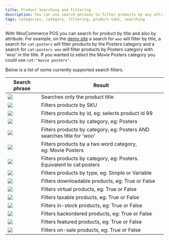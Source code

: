 ```yaml
---
title: Product Searching and Filtering
description: You can use search phrases to filter products by any attribute such as id, category and type.
tags: categories, category, filtering, product-tabs, searching
---
```


With WooCommerce POS you can search for product by title and also by attribute. For example, on the [demo site](http://demo.wcpos.com/pos/) a search for `woo` will filter by title, a search for `cat:posters` will filter products by the Posters category and a search for `cat:posters woo` will filter products by Posters category with 'woo' in the title. If you wanted to select the Movie Posters category you could use `cat:"movie posters"`. 

Below is a list of some currently supported search filters.



| Search phrase | Result |
| - | - |
| ![](http://wcpos.com/wp-content/uploads/2014/08/free-text-e1409502417821.png) | Searches only the product title |
| ![](http://wcpos.com/wp-content/uploads/2014/08/sku-filter-e1410938118873.png) | Filters products by SKU |
| ![](http://wcpos.com/wp-content/uploads/2014/08/id-search-e1409502457358.png) | Filters products by id, eg: selects product id 99 |
| ![](http://wcpos.com/wp-content/uploads/2014/08/cat-search-e1409502508278.png) | Filters products by category, eg: Posters |
| ![](http://wcpos.com/wp-content/uploads/2014/08/title-and-cat-search-e1409502540535.png) | Filters products by category, eg: Posters AND searches title for 'woo' |
| ![](http://wcpos.com/wp-content/uploads/2014/08/two-word-category-search-e1409502574502.png) | Filters products by a two word category, eg: Movie Posters |
| ![](http://wcpos.com/wp-content/uploads/2014/08/category-search-e1409502610687.png) | Filters products by category, eg: Posters. Equivalent to cat:posters |
| ![](http://wcpos.com/wp-content/uploads/2014/08/type-search-e1409502851612.png) | Filters products by type, eg: Simple or Variable |
| ![](http://wcpos.com/wp-content/uploads/2014/08/downloadable-search-e1409502879164.png) | Filters downloadable products, eg: True or False |
| ![](http://wcpos.com/wp-content/uploads/2014/08/virtual-search-e1409502927583.png) | Filters virtual products, eg: True or False |
| ![](http://wcpos.com/wp-content/uploads/2014/08/taxable-search-e1409503208546.png) | Filters taxable products, eg: True or False |
| ![](http://wcpos.com/wp-content/uploads/2014/08/in-stock-products-search-e1409503248198.png) | Filters in-stock products, eg: True or False |
| ![](http://wcpos.com/wp-content/uploads/2014/08/backordered-search-e1409503278121.png) | Filters backordered products, eg: True or False |
| ![](http://wcpos.com/wp-content/uploads/2014/08/featured-search-e1409503309290.png) | Filters featured products, eg: True or False |
| ![](http://wcpos.com/wp-content/uploads/2014/08/on-sale-products-e1409503335151.png) | Filters on-sale products, eg: True or False |